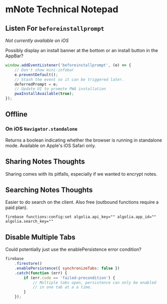 # mNote Technical Notepad

## Listen For `beforeinstallprompt`

_Not currently available on iOS_

Possibly display an install banner at the bottom or an install button in the AppBar?

```javascript
window.addEventListener('beforeinstallprompt', (e) => {
    // Don't show mini-infobar
    e.preventDefault();
    // Stash the event so it can be triggered later.
    deferredPrompt = e;
    // Update UI to promote PWA installation
    pwaInstallAvailable(true);
});
```

## Offline

### On iOS `Navigator.standalone`

Returns a boolean indicating whether the browser is running in standalone mode. Available on Apple's iOS Safari only.

## Sharing Notes Thoughts

Sharing comes with its pitfalls, especially if we wanted to encrypt notes.

## Searching Notes Thoughts

Easier to do search on the client. Also free (outbound functions require a paid plan).

`firebase functions:config:set algolia.api_key="" algolia.app_id="" algolia.search_key=""`

## Disable Multiple Tabs

Could potentially just use the enablePersistence error condition?

```js
firebase
    .firestore()
    .enablePersistence({ synchronizeTabs: false })
    .catch(function (err) {
        if (err.code == 'failed-precondition') {
            // Multiple tabs open, persistence can only be enabled
            // in one tab at a a time.
        }
    });
```

